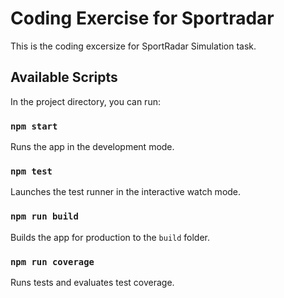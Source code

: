# Coding Exercise for Sportradar

This is the coding excersize for SportRadar Simulation task.

## Available Scripts

In the project directory, you can run:

### `npm start`

Runs the app in the development mode.

### `npm test`

Launches the test runner in the interactive watch mode.

### `npm run build`

Builds the app for production to the `build` folder.

### `npm run coverage`

Runs tests and evaluates test coverage.
